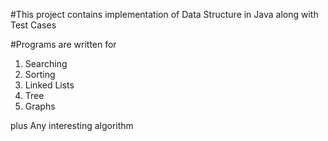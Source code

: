 
#This project contains implementation of Data Structure in Java along with Test Cases

#Programs are written for
1. Searching
2. Sorting
3. Linked Lists
4. Tree
5. Graphs

plus Any interesting algorithm